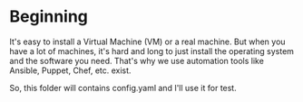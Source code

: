 # Beginning 

It's easy to install a Virtual Machine (VM) or a real machine. But when you have a lot of machines, it's hard and long to just install the operating system and the software you need. That's why we use automation tools like Ansible, Puppet, Chef, etc. exist.

So, this folder will contains config.yaml and I'll use it for test.

